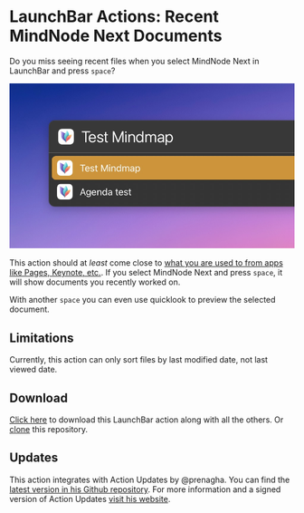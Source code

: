 # LaunchBar Actions: Recent MindNode Next Documents

Do you miss seeing recent files when you select MindNode Next in LaunchBar and press `space`? 

<img src="01.jpg" width="958"/> 

This action should at *least* come close to [what you are used to from apps like Pages, Keynote, etc.](https://youtu.be/lLZgKIthbOk?t=82). If you select MindNode Next and press `space`, it will show documents you recently worked on. 

With another `space` you can even use quicklook to preview the selected document. 

## Limitations 

Currently, this action can only sort files by last modified date, not last viewed date. 

## Download

[Click here](https://github.com/Ptujec/LaunchBar/archive/refs/heads/master.zip) to download this LaunchBar action along with all the others. Or [clone](https://docs.github.com/en/repositories/creating-and-managing-repositories/cloning-a-repository) this repository.

## Updates

This action integrates with Action Updates by @prenagha. You can find the [latest version in his Github repository](https://github.com/prenagha/launchbar). For more information and a signed version of Action Updates [visit his website](https://renaghan.com/launchbar/action-updates/).